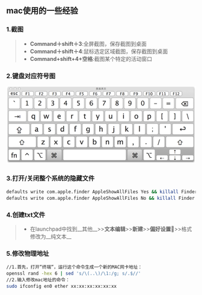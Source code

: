 [//]: # (2017-07-19  other)
## mac使用的一些经验

### 1.截图
>* __Command＋shift＋3__:全屏截图，保存截图到桌面
>* __Command＋shift＋4__:鼠标选定区域截图，保存截图到桌面
>* __Command+shift+4+空格__:截图某个特定的活动窗口

### 2.键盘对应符号图
![](../../docs/images/keyboard.png)

### 3.打开/关闭整个系统的隐藏文件
``` bash
defaults write com.apple.finder AppleShowAllFiles Yes && killall Finder
defaults write com.apple.finder AppleShowAllFiles No && killall Finder
```

### 4.创建txt文件
>* 在launchpad中找到__其他__>>__文本编辑__>>__新建__>>__偏好设置__>>格式修改为__纯文本__

### 5.修改物理地址
``` bash
//1.首先，打开“终端“，运行这个命令生成一个新的MAC网卡地址：
openssl rand -hex 6 | sed 's/\(..\)/\1:/g; s/.$//'
//2.输入修改mac地址的命令：
sudo ifconfig en0 ether xx:xx:xx:xx:xx:xx
```